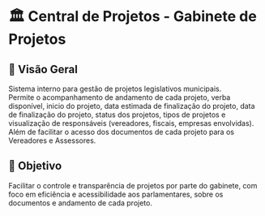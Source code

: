# 🏛 Central de Projetos - Gabinete de Projetos

## 📌 Visão Geral

Sistema interno para gestão de projetos legislativos municipais.  
Permite o acompanhamento de andamento de cada projeto, verba disponível, inicio do projeto, data estimada de finalização do projeto, data de finalização do projeto, status dos projetos, tipos de projetos e visualização de responsáveis (vereadores, fiscais, empresas envolvidas).
Além de facilitar o acesso dos documentos de cada projeto para os Vereadores e Assessores.

## 🎯 Objetivo

Facilitar o controle e transparência de projetos por parte do gabinete, com foco em eficiência e acessibilidade aos parlamentares, sobre os documentos e andamento de cada projeto.
